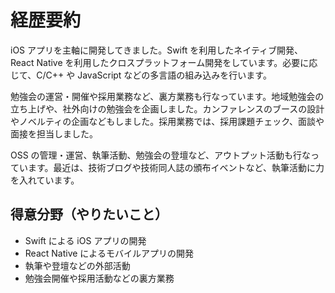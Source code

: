 # 経歴要約

iOS アプリを主軸に開発してきました。Swift を利用したネイティブ開発、React Native を利用したクロスプラットフォーム開発をしています。必要に応じて、C/C++ や JavaScript などの多言語の組み込みを行います。

勉強会の運営・開催や採用業務など、裏方業務も行なっています。地域勉強会の立ち上げや、社外向けの勉強会を企画しました。カンファレンスのブースの設計やノベルティの企画などもしました。採用業務では、採用課題チェック、面談や面接を担当しました。

OSS の管理・運営、執筆活動、勉強会の登壇など、アウトプット活動も行なっています。最近は、技術ブログや技術同人誌の頒布イベントなど、執筆活動に力を入れています。

## 得意分野（やりたいこと）

- Swift による iOS アプリの開発
- React Native によるモバイルアプリの開発
- 執筆や登壇などの外部活動
- 勉強会開催や採用活動などの裏方業務
